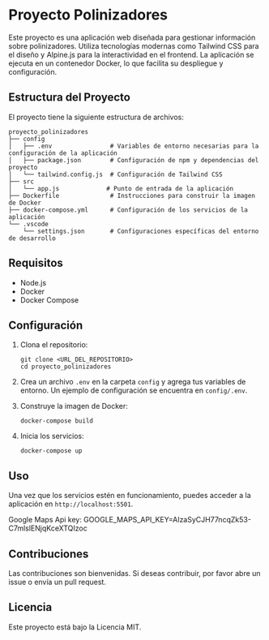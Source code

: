 # Proyecto Polinizadores

Este proyecto es una aplicación web diseñada para gestionar información sobre polinizadores. Utiliza tecnologías modernas como Tailwind CSS para el diseño y Alpine.js para la interactividad en el frontend. La aplicación se ejecuta en un contenedor Docker, lo que facilita su despliegue y configuración.

## Estructura del Proyecto

El proyecto tiene la siguiente estructura de archivos:

```
proyecto_polinizadores
├── config
│   ├── .env                # Variables de entorno necesarias para la configuración de la aplicación
│   ├── package.json        # Configuración de npm y dependencias del proyecto
│   └── tailwind.config.js  # Configuración de Tailwind CSS
├── src
│   └── app.js             # Punto de entrada de la aplicación
├── Dockerfile              # Instrucciones para construir la imagen de Docker
├── docker-compose.yml      # Configuración de los servicios de la aplicación
└── .vscode
    └── settings.json       # Configuraciones específicas del entorno de desarrollo
```

## Requisitos

- Node.js
- Docker
- Docker Compose

## Configuración

1. Clona el repositorio:
   ```
   git clone <URL_DEL_REPOSITORIO>
   cd proyecto_polinizadores
   ```

2. Crea un archivo `.env` en la carpeta `config` y agrega tus variables de entorno. Un ejemplo de configuración se encuentra en `config/.env`.

3. Construye la imagen de Docker:
   ```
   docker-compose build
   ```

4. Inicia los servicios:
   ```
   docker-compose up
   ```

## Uso

Una vez que los servicios estén en funcionamiento, puedes acceder a la aplicación en `http://localhost:5501`.

Google Maps Api key: 
GOOGLE_MAPS_API_KEY=AIzaSyCJH77ncqZk53-C7mlslENjqKceXTQIzoc

## Contribuciones

Las contribuciones son bienvenidas. Si deseas contribuir, por favor abre un issue o envía un pull request.

## Licencia

Este proyecto está bajo la Licencia MIT.